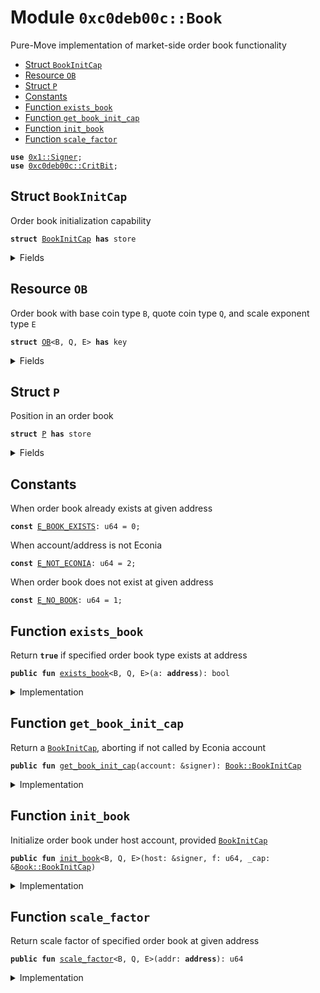 
<a name="0xc0deb00c_Book"></a>

# Module `0xc0deb00c::Book`

Pure-Move implementation of market-side order book functionality


-  [Struct `BookInitCap`](#0xc0deb00c_Book_BookInitCap)
-  [Resource `OB`](#0xc0deb00c_Book_OB)
-  [Struct `P`](#0xc0deb00c_Book_P)
-  [Constants](#@Constants_0)
-  [Function `exists_book`](#0xc0deb00c_Book_exists_book)
-  [Function `get_book_init_cap`](#0xc0deb00c_Book_get_book_init_cap)
-  [Function `init_book`](#0xc0deb00c_Book_init_book)
-  [Function `scale_factor`](#0xc0deb00c_Book_scale_factor)


<pre><code><b>use</b> <a href="../../../build/MoveStdlib/docs/Signer.md#0x1_Signer">0x1::Signer</a>;
<b>use</b> <a href="CritBit.md#0xc0deb00c_CritBit">0xc0deb00c::CritBit</a>;
</code></pre>



<a name="0xc0deb00c_Book_BookInitCap"></a>

## Struct `BookInitCap`

Order book initialization capability


<pre><code><b>struct</b> <a href="Book.md#0xc0deb00c_Book_BookInitCap">BookInitCap</a> <b>has</b> store
</code></pre>



<details>
<summary>Fields</summary>


<dl>
<dt>
<code>dummy_field: bool</code>
</dt>
<dd>

</dd>
</dl>


</details>

<a name="0xc0deb00c_Book_OB"></a>

## Resource `OB`

Order book with base coin type <code>B</code>, quote coin type <code>Q</code>, and
scale exponent type <code>E</code>


<pre><code><b>struct</b> <a href="Book.md#0xc0deb00c_Book_OB">OB</a>&lt;B, Q, E&gt; <b>has</b> key
</code></pre>



<details>
<summary>Fields</summary>


<dl>
<dt>
<code>f: u64</code>
</dt>
<dd>
 Scale factor
</dd>
<dt>
<code>a: <a href="CritBit.md#0xc0deb00c_CritBit_CB">CritBit::CB</a>&lt;<a href="Book.md#0xc0deb00c_Book_P">Book::P</a>&gt;</code>
</dt>
<dd>
 Asks
</dd>
<dt>
<code>b: <a href="CritBit.md#0xc0deb00c_CritBit_CB">CritBit::CB</a>&lt;<a href="Book.md#0xc0deb00c_Book_P">Book::P</a>&gt;</code>
</dt>
<dd>
 Bids
</dd>
<dt>
<code>m_a: u128</code>
</dt>
<dd>
 Order ID (see <code>Econia::ID</code>) of minimum ask
</dd>
<dt>
<code>m_b: u128</code>
</dt>
<dd>
 Order ID (see <code>Econia::ID</code>) of maximum bid
</dd>
</dl>


</details>

<a name="0xc0deb00c_Book_P"></a>

## Struct `P`

Position in an order book


<pre><code><b>struct</b> <a href="Book.md#0xc0deb00c_Book_P">P</a> <b>has</b> store
</code></pre>



<details>
<summary>Fields</summary>


<dl>
<dt>
<code>s: u64</code>
</dt>
<dd>
 Size of position, in base coin subunits. Corresponds to
 <code>AptosFramework::Coin::Coin.value</code>
</dd>
<dt>
<code>a: <b>address</b></code>
</dt>
<dd>
 Address
</dd>
</dl>


</details>

<a name="@Constants_0"></a>

## Constants


<a name="0xc0deb00c_Book_E_BOOK_EXISTS"></a>

When order book already exists at given address


<pre><code><b>const</b> <a href="Book.md#0xc0deb00c_Book_E_BOOK_EXISTS">E_BOOK_EXISTS</a>: u64 = 0;
</code></pre>



<a name="0xc0deb00c_Book_E_NOT_ECONIA"></a>

When account/address is not Econia


<pre><code><b>const</b> <a href="Book.md#0xc0deb00c_Book_E_NOT_ECONIA">E_NOT_ECONIA</a>: u64 = 2;
</code></pre>



<a name="0xc0deb00c_Book_E_NO_BOOK"></a>

When order book does not exist at given address


<pre><code><b>const</b> <a href="Book.md#0xc0deb00c_Book_E_NO_BOOK">E_NO_BOOK</a>: u64 = 1;
</code></pre>



<a name="0xc0deb00c_Book_exists_book"></a>

## Function `exists_book`

Return <code><b>true</b></code> if specified order book type exists at address


<pre><code><b>public</b> <b>fun</b> <a href="Book.md#0xc0deb00c_Book_exists_book">exists_book</a>&lt;B, Q, E&gt;(a: <b>address</b>): bool
</code></pre>



<details>
<summary>Implementation</summary>


<pre><code><b>public</b> <b>fun</b> <a href="Book.md#0xc0deb00c_Book_exists_book">exists_book</a>&lt;B, Q, E&gt;(a: <b>address</b>): bool {<b>exists</b>&lt;<a href="Book.md#0xc0deb00c_Book_OB">OB</a>&lt;B, Q, E&gt;&gt;(a)}
</code></pre>



</details>

<a name="0xc0deb00c_Book_get_book_init_cap"></a>

## Function `get_book_init_cap`

Return a <code><a href="Book.md#0xc0deb00c_Book_BookInitCap">BookInitCap</a></code>, aborting if not called by Econia account


<pre><code><b>public</b> <b>fun</b> <a href="Book.md#0xc0deb00c_Book_get_book_init_cap">get_book_init_cap</a>(account: &signer): <a href="Book.md#0xc0deb00c_Book_BookInitCap">Book::BookInitCap</a>
</code></pre>



<details>
<summary>Implementation</summary>


<pre><code><b>public</b> <b>fun</b> <a href="Book.md#0xc0deb00c_Book_get_book_init_cap">get_book_init_cap</a>(
    account: &signer
): <a href="Book.md#0xc0deb00c_Book_BookInitCap">BookInitCap</a> {
    // Assert called by Econia
    <b>assert</b>!(s_a_o(account) == @Econia, <a href="Book.md#0xc0deb00c_Book_E_NOT_ECONIA">E_NOT_ECONIA</a>);
    <a href="Book.md#0xc0deb00c_Book_BookInitCap">BookInitCap</a>{} // Return requested capability
}
</code></pre>



</details>

<a name="0xc0deb00c_Book_init_book"></a>

## Function `init_book`

Initialize order book under host account, provided <code><a href="Book.md#0xc0deb00c_Book_BookInitCap">BookInitCap</a></code>


<pre><code><b>public</b> <b>fun</b> <a href="Book.md#0xc0deb00c_Book_init_book">init_book</a>&lt;B, Q, E&gt;(host: &signer, f: u64, _cap: &<a href="Book.md#0xc0deb00c_Book_BookInitCap">Book::BookInitCap</a>)
</code></pre>



<details>
<summary>Implementation</summary>


<pre><code><b>public</b> <b>fun</b> <a href="Book.md#0xc0deb00c_Book_init_book">init_book</a>&lt;B, Q, E&gt;(
    host: &signer,
    f: u64,
    _cap: &<a href="Book.md#0xc0deb00c_Book_BookInitCap">BookInitCap</a>
) {
    // Assert book does not already exist under host account
    <b>assert</b>!(!<a href="Book.md#0xc0deb00c_Book_exists_book">exists_book</a>&lt;B, Q, E&gt;(s_a_o(host)), <a href="Book.md#0xc0deb00c_Book_E_BOOK_EXISTS">E_BOOK_EXISTS</a>);
    // Pack empty order book
    <b>let</b> o_b = <a href="Book.md#0xc0deb00c_Book_OB">OB</a>&lt;B, Q, E&gt;{f, a: cb_e&lt;<a href="Book.md#0xc0deb00c_Book_P">P</a>&gt;(), b: cb_e&lt;<a href="Book.md#0xc0deb00c_Book_P">P</a>&gt;(), m_a: 0, m_b: 0};
    <b>move_to</b>&lt;<a href="Book.md#0xc0deb00c_Book_OB">OB</a>&lt;B, Q, E&gt;&gt;(host, o_b); // Move <b>to</b> host
}
</code></pre>



</details>

<a name="0xc0deb00c_Book_scale_factor"></a>

## Function `scale_factor`

Return scale factor of specified order book at given address


<pre><code><b>public</b> <b>fun</b> <a href="Book.md#0xc0deb00c_Book_scale_factor">scale_factor</a>&lt;B, Q, E&gt;(addr: <b>address</b>): u64
</code></pre>



<details>
<summary>Implementation</summary>


<pre><code><b>public</b> <b>fun</b> <a href="Book.md#0xc0deb00c_Book_scale_factor">scale_factor</a>&lt;B, Q, E&gt;(
    addr: <b>address</b>
): u64
<b>acquires</b> <a href="Book.md#0xc0deb00c_Book_OB">OB</a> {
    // Assert book <b>exists</b> at given <b>address</b>
    <b>assert</b>!(<a href="Book.md#0xc0deb00c_Book_exists_book">exists_book</a>&lt;B, Q, E&gt;(addr), <a href="Book.md#0xc0deb00c_Book_E_NO_BOOK">E_NO_BOOK</a>);
    <b>borrow_global</b>&lt;<a href="Book.md#0xc0deb00c_Book_OB">OB</a>&lt;B, Q, E&gt;&gt;(addr).f // Return book's scale factor
}
</code></pre>



</details>
